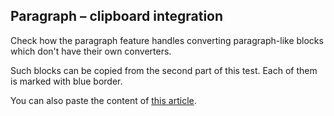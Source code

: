 ## Paragraph – clipboard integration

Check how the paragraph feature handles converting paragraph-like blocks which don't have their own converters.

Such blocks can be copied from the second part of this test. Each of them is marked with blue border.

You can also paste the content of [this article](https://medium.com/content-uneditable/contenteditable-the-good-the-bad-and-the-ugly-261a38555e9c#.k6kcioz51).
